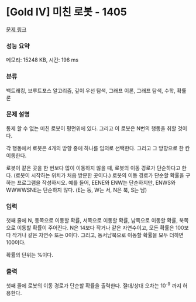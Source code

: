 # [Gold IV] 미친 로봇 - 1405 

[문제 링크](https://www.acmicpc.net/problem/1405) 

### 성능 요약

메모리: 15248 KB, 시간: 196 ms

### 분류

백트래킹, 브루트포스 알고리즘, 깊이 우선 탐색, 그래프 이론, 그래프 탐색, 수학, 확률론

### 문제 설명

<p>통제 할 수 없는 미친 로봇이 평면위에 있다. 그리고 이 로봇은 N번의 행동을 취할 것이다.</p>

<p>각 행동에서 로봇은 4개의 방향 중에 하나를 임의로 선택한다. 그리고 그 방향으로 한 칸 이동한다.</p>

<p>로봇이 같은 곳을 한 번보다 많이 이동하지 않을 때, 로봇의 이동 경로가 단순하다고 한다. (로봇이 시작하는 위치가 처음 방문한 곳이다.) 로봇의 이동 경로가 단순할 확률을 구하는 프로그램을 작성하시오. 예를 들어, EENE와 ENW는 단순하지만, ENWS와 WWWWSNE는 단순하지 않다. (E는 동, W는 서, N은 북, S는 남)</p>

### 입력 

 <p>첫째 줄에 N, 동쪽으로 이동할 확률, 서쪽으로 이동할 확률, 남쪽으로 이동할 확률, 북쪽으로 이동할 확률이 주어진다. N은 14보다 작거나 같은 자연수이고,  모든 확률은 100보다 작거나 같은 자연수 또는 0이다. 그리고, 동서남북으로 이동할 확률을 모두 더하면 100이다.</p>

<p>확률의 단위는 %이다.</p>

### 출력 

 <p>첫째 줄에 로봇의 이동 경로가 단순할 확률을 출력한다. 절대/상대 오차는 10<sup>-9</sup> 까지 허용한다.</p>

